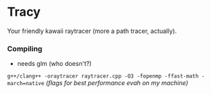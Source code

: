 # Tracy #

Your friendly kawaii raytracer (more a path tracer, actually).

### Compiling ###

* needs glm (who doesn't?)

`g++/clang++ -oraytracer raytracer.cpp -O3 -fopenmp -ffast-math -march=native`
*(flags for best performance evah on my machine)*